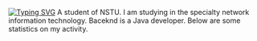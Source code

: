 [![Typing SVG](https://readme-typing-svg.herokuapp.com?color=%2336BCF7&lines=Hi+,+i'm+Artem)](https://git.io/typing-svg)
A student of NSTU. I am studying in the specialty network information technology. Baceknd is a Java developer. Below are some statistics on my activity.

